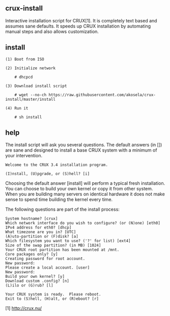 ## crux-install

Interactive installation script for CRUX[1].  It is completely text based and
assumes sane defaults.  It speeds up CRUX installation by automating manual
steps and also allows customization.

## install

```
(1) Boot from ISO

(2) Initialize network

    # dhcpcd

(3) Download install script

    # wget --no-ch https://raw.githubusercontent.com/akosela/crux-install/master/install

(4) Run it

    # sh install
```

## help

The install script will ask you several questions.  The default answers (in [])
are sane and designed to install a base CRUX system with a minimum of your
intervention.

```
Welcome to the CRUX 3.4 installation program.

(I)nstall, (U)pgrade, or (S)hell? [i]
```

Choosing the default answer [install] will perform a typical fresh
installation.  You can choose to build your own kernel or copy it from other
system.  When you are building many servers on identical hardware it does not
make sense to spend time building the kernel every time.

The following questions are part of the install process:

```
System hostname? [crux]
Which network interface do you wish to configure? (or (N)one) [eth0]
IPv4 address for eth0? [dhcp]
What timezone are you in? [UTC]
(A)uto-partition or (F)disk? [a]
Which filesystem you want to use? ('?' for list) [ext4]
Size of the swap partition? (in MB) [1024]
Your CRUX root partition has been mounted at /mnt.
Core packages only? [y]
Creating password for root account.
New password:
Please create a local account. [user]
New password:
Build your own kernel? [y]
Download custom .config? [n]
(L)ilo or (G)rub? [l]

Your CRUX system is ready.  Please reboot.
Exit to (S)hell, (H)alt, or (R)eboot? [r]
```

[1] http://crux.nu/
